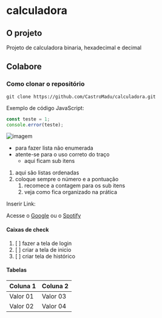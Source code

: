 # calculadora 
## O projeto
Projeto de calculadora binaria, hexadecimal e decimal
## Colabore

### Como clonar o repositório

```
git clone https://github.com/CastroMadu/calculadora.git
```
Exemplo de código JavaScript:

```js
const teste = 1;
console.error(teste);
```

![imagem](https://www.patasdacasa.com.br/sites/patasdacasa/files/noticias/2022/11/gato-branco-caracteristicas-personalidade-saude-racas-e-cuidados.jpg)

- para fazer lista não enumerada
- atente-se para o uso correto do traço
  - aqui ficam sub itens 

1. aqui são listas ordenadas
2. coloque sempre o número e a pontuação
   1. recomece a contagem para os sub itens 
   2. veja como fica organizado na prática

Inserir Link: 

Acesse o [Google](https://google.com) ou o [Spotify](https://spotify.com)

#### Caixas de check
1.  [ ] fazer a tela de login
2.  [ ] criar a tela de inicio
3.  [ ] criar tela de histórico

#### Tabelas 
|  Coluna 1  |  Coluna 2 |
|   -----    |   -----   |
|  Valor 01  |  Valor 03 |
|  Valor 02  |  Valor 04 |

